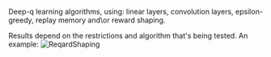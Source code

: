 Deep-q learning algorithms, using: linear layers, convolution layers, epsilon-greedy, replay memory and\or reward shaping.

Results depend on the restrictions and algorithm that's being tested. An example:
![ReqardShaping](https://github.com/ShaielVistuch/DRL_for_Frozen_Lake/assets/133270551/dc3c3646-95c6-4552-8eac-7d4d8f371df9)

